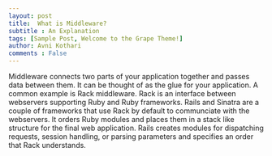 ```yaml
---
layout: post
title:  What is Middleware?
subtitle : An Explanation 
tags: [Sample Post, Welcome to the Grape Theme!]
author: Avni Kothari 
comments : False
---
```


Middleware connects two parts of your application together and passes data between them. It can be thought of as the glue for your application. A common example is Rack middleware. Rack is an interface between webservers supporting Ruby and Ruby frameworks. Rails and Sinatra are a couple of frameworks that use Rack by default to communciate with the webservers. It orders Ruby modules and places them in a stack like structure for the final web application. Rails creates modules for dispatching requests, session handling, or parsing parameters and specifies an order that Rack understands. 

